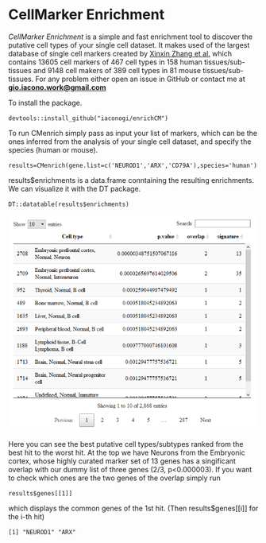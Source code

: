 # **CellMarker Enrichment**

*CellMarker Enrichment* is a simple and fast enrichment tool to discover the putative cell types of your single cell dataset. It makes used of the largest database of single cell markers created by [Xinxin Zhang et al.](https://academic.oup.com/nar/article/47/D1/D721/5115823) which contains 13605 cell markers of 467 cell types in 158 human tissues/sub-tissues and 9148 cell makers of 389 cell types in 81 mouse tissues/sub-tissues.
For any problem either open an issue in GitHub or contact me at **gio.iacono.work@gmail.com**

To install the package.

```{r}
devtools::install_github("iaconogi/enrichCM")
``` 

To run CMenrich simply pass as input your list of markers, which can be the ones inferred from the analysis of your single cell dataset, and specify the species (human or mouse).

```{r}
results=CMenrich(gene.list=c('NEUROD1','ARX','CD79A'),species='human')
``` 

results$enrichments is a data.frame conntaining the resulting enrichments. We can visualize it with the DT package.

```{r}
DT::datatable(results$enrichments)
``` 
![](figures/DT.png)

Here you can see the best putative cell types/subtypes ranked from the best hit to the worst hit.
At the top we have Neurons from the Embryonic cortex, whose highly curated marker set of 13 genes has a singificant overlap with our dummy list of three genes (2/3, p<0.000003).
If you want to check which ones are the two genes of the overlap simply run

```{r}
results$genes[[1]]
``` 
which displays the common genes of the 1st hit. (Then results$genes[[i]] for the i-th hit)

```{r}
[1] "NEUROD1" "ARX"
``` 
